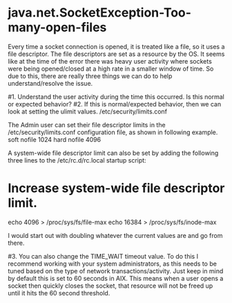 # java.net.SocketException-Too-many-open-files
Every time a socket connection is opened, it is treated like a file, so it uses a file descriptor. The file descriptors are set as a resource by the OS. It seems like at the time of the error there was heavy user activity where sockets were being opened/closed at a high rate in a smaller window of time. So due to this, there are really three things we can do to help understand/resolve the issue. 

#1. Understand the user activity during the time this occurred. Is this normal or expected behavior?
#2. If this is normal/expected behavior, then we can look at setting the ulimit values.
/etc/security/limits.conf

The Admin user can set their file descriptor limits in the /etc/security/limits.conf configuration file, as shown in following example.
soft nofile 1024
hard nofile 4096

A system-wide file descriptor limit can also be set by adding the following three lines to the /etc/rc.d/rc.local startup script:
# Increase system-wide file descriptor limit.
echo 4096 > /proc/sys/fs/file-max
echo 16384 > /proc/sys/fs/inode-max

I would start out with doubling whatever the current values are and go from there.

#3. You can also change the TIME_WAIT timeout value. To do this I recommend working with your system administrators, as this needs to be tuned based on the type of network transactions/activity.
Just keep in mind by default this is set to 60 seconds in AIX. This means when a user opens a socket then quickly closes the socket, that resource will not be freed up until it hits the 60 second threshold.



